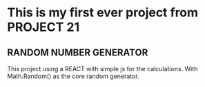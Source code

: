 # This is my first ever project from PROJECT 21
## RANDOM NUMBER GENERATOR

This project using a REACT with simple js for the calculations.
With Math.Random() as the core random generator.
